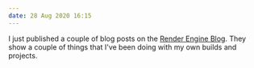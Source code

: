 ```yaml
---
date: 28 Aug 2020 16:15
---
```


I just published a couple of blog posts on the [Render Engine Blog](https://render-engine.site/blog/blog). They show a couple of things that I've been doing with my own builds and projects.
